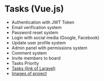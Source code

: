 <div class="tasks ">
  <h1>Tasks (Vue.js)</h1>
  <ul>
    <li>
      Authentication with JWT Token
    </li>
    <li>
      Email verification system
    </li>
    <li>
      Password reset system
    </li>
    <li>
      Login with social media (Google, Facebook)
    </li>
    <li>
      Update user profile system
    </li>
    <li>
      Admin panel with permissions system
    </li>
    <li>
      Comment system
    </li>
    <li>
      Invite members to board
    </li>
    <li>
      Tasks Priority
    </li>
    <li>
      <a href="https://github.com/Sergey98Am/Tasks-Laravel/tree/develop">Tasks (link of Laravel)</a>
    </li>
    <li>
      <a href="https://drive.google.com/drive/u/0/folders/1--hOrRTSCRxDv4SMQ2mBRmV1Bw29VkS2">Images of project</a>
    </li>
  </ul>
</div>

